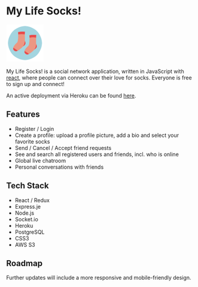# My Life Socks!

<img src="public/logo.png" width=100 height=100>

My Life Socks! is a social network application, written in JavaScript with [react](https://reactjs.org/), where people can connect over their love for socks. Everyone is free to sign up and connect!

An active deployment via Heroku can be found [here](https://mylifesocks.herokuapp.com/).


## Features

- Register / Login
- Create a profile: upload a profile picture, add a bio and select your favorite socks
- Send / Cancel / Accept friend requests
- See and search all registered users and friends, incl. who is online
- Global live chatroom
- Personal conversations with friends


## Tech Stack

- React / Redux
- Express.je
- Node.js
- Socket.io
- Heroku
- PostgreSQL
- CSS3
- AWS S3


## Roadmap

Further updates will include a more responsive and mobile-friendly design.

